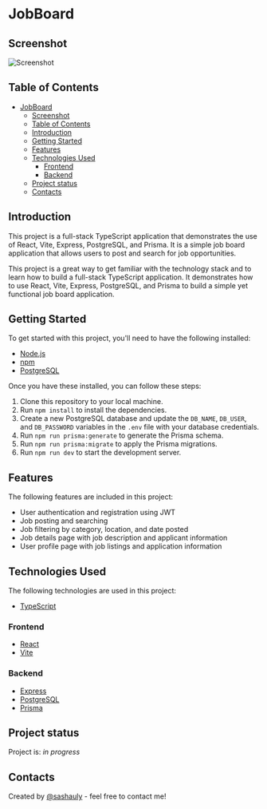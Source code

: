# JobBoard

## Screenshot

![Screenshot](screenshot.png)

## Table of Contents

- [JobBoard](#jobboard)
  - [Screenshot](#screenshot)
  - [Table of Contents](#table-of-contents)
  - [Introduction](#introduction)
  - [Getting Started](#getting-started)
  - [Features](#features)
  - [Technologies Used](#technologies-used)
    - [Frontend](#frontend)
    - [Backend](#backend)
  - [Project status](#project-status)
  - [Contacts](#contacts)

## Introduction

This project is a full-stack TypeScript application that demonstrates the use of React, Vite, Express, PostgreSQL, and Prisma. It is a simple job board application that allows users to post and search for job opportunities.

This project is a great way to get familiar with the technology stack and to learn how to build a full-stack TypeScript application. It demonstrates how to use React, Vite, Express, PostgreSQL, and Prisma to build a simple yet functional job board application.

## Getting Started

To get started with this project, you'll need to have the following installed:

- [Node.js](https://nodejs.org/en/)
- [npm](https://www.npmjs.com/)
- [PostgreSQL](https://www.postgresql.org/)

Once you have these installed, you can follow these steps:

1. Clone this repository to your local machine.
2. Run `npm install` to install the dependencies.
3. Create a new PostgreSQL database and update the `DB_NAME`, `DB_USER`, and `DB_PASSWORD` variables in the `.env` file with your database credentials.
4. Run `npm run prisma:generate` to generate the Prisma schema.
5. Run `npm run prisma:migrate` to apply the Prisma migrations.
6. Run `npm run dev` to start the development server.

## Features

The following features are included in this project:

- User authentication and registration using JWT
- Job posting and searching
- Job filtering by category, location, and date posted
- Job details page with job description and applicant information
- User profile page with job listings and application information

## Technologies Used

The following technologies are used in this project:

- [TypeScript](https://www.typescriptlang.org/)

### Frontend

- [React](https://reactjs.org/)
- [Vite](https://vitejs.dev/)

### Backend

- [Express](https://expressjs.com/)
- [PostgreSQL](https://www.postgresql.org/)
- [Prisma](https://www.prisma.io/)

## Project status

Project is: _in progress_

## Contacts

Created by [@sashauly](https://t.me/sashauly) - feel free to contact me!
